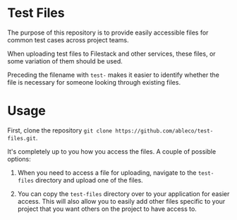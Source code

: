 # Test Files
The purpose of this repository is to provide easily accessible files for
common test cases across project teams.

When uploading test files to Filestack and other services, these files, or some
variation of them should be used.

Preceding the filename with `test-` makes it easier to identify whether the file
is necessary for someone looking through existing files.


# Usage

First, clone the repository `git clone https://github.com/ableco/test-files.git`.


It's completely up to you how you access the files. A couple of possible options:

1. When you need to access a file for uploading, navigate to the `test-files`
directory and upload one of the files.

2. You can copy the `test-files` directory over to your application for easier
access. This will also allow you to easily add other files specific to your 
project that you want others on the project to have access to.

